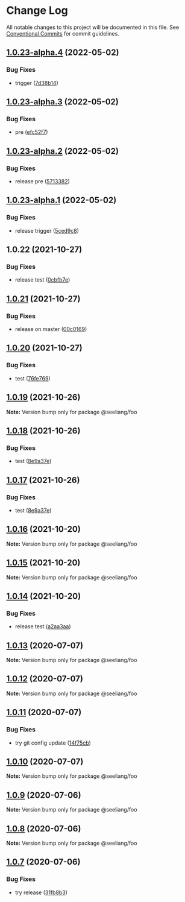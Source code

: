 # Change Log

All notable changes to this project will be documented in this file.
See [Conventional Commits](https://conventionalcommits.org) for commit guidelines.

## [1.0.23-alpha.4](https://github.com/seeliang/project-lerna/compare/@seeliang/foo@1.0.23-alpha.3...@seeliang/foo@1.0.23-alpha.4) (2022-05-02)


### Bug Fixes

* trigger ([7d38b14](https://github.com/seeliang/project-lerna/commit/7d38b14ab6c01a42e139e741fc21c12c856e1b2f))





## [1.0.23-alpha.3](https://github.com/seeliang/project-lerna/compare/@seeliang/foo@1.0.23-alpha.2...@seeliang/foo@1.0.23-alpha.3) (2022-05-02)


### Bug Fixes

* pre ([efc52f7](https://github.com/seeliang/project-lerna/commit/efc52f756d65010ed547328e6381135545921edd))





## [1.0.23-alpha.2](https://github.com/seeliang/project-lerna/compare/@seeliang/foo@1.0.23-alpha.1...@seeliang/foo@1.0.23-alpha.2) (2022-05-02)


### Bug Fixes

* release pre ([5713382](https://github.com/seeliang/project-lerna/commit/57133824a7c5b849540bcebe4945b5201c91d568))





## [1.0.23-alpha.1](https://github.com/seeliang/project-lerna/compare/@seeliang/foo@1.0.23-alpha.0...@seeliang/foo@1.0.23-alpha.1) (2022-05-02)


### Bug Fixes

* release trigger ([5ced9c8](https://github.com/seeliang/project-lerna/commit/5ced9c851a5306c3cc9757c00a6c35fcf004c26f))





## 1.0.22 (2021-10-27)


### Bug Fixes

* release test ([0cbfb7e](https://github.com/seeliang/project-lerna/commit/0cbfb7ed5562ab7df8818bcb34521868a0a9b606))





## [1.0.21](https://github.com/seeliang/project-lerna/compare/@seeliang/foo@1.0.20...@seeliang/foo@1.0.21) (2021-10-27)


### Bug Fixes

* release on master ([00c0169](https://github.com/seeliang/project-lerna/commit/00c0169e4e88c3cc470ff7a87f4949001b67abf5))





## [1.0.20](https://github.com/seeliang/project-lerna/compare/@seeliang/foo@1.0.19...@seeliang/foo@1.0.20) (2021-10-27)


### Bug Fixes

* test ([76fe769](https://github.com/seeliang/project-lerna/commit/76fe7695aa4fab121f32f152d996aa0430e1a5ee))





## [1.0.19](https://github.com/seeliang/project-lerna/compare/@seeliang/foo@1.0.18...@seeliang/foo@1.0.19) (2021-10-26)

**Note:** Version bump only for package @seeliang/foo





## [1.0.18](https://github.com/seeliang/project-lerna/compare/@seeliang/foo@1.0.16...@seeliang/foo@1.0.18) (2021-10-26)


### Bug Fixes

* test ([8e9a37e](https://github.com/seeliang/project-lerna/commit/8e9a37ede41d67c9e77b76c1720af2851eac23cf))





## [1.0.17](https://github.com/seeliang/project-lerna/compare/@seeliang/foo@1.0.16...@seeliang/foo@1.0.17) (2021-10-26)


### Bug Fixes

* test ([8e9a37e](https://github.com/seeliang/project-lerna/commit/8e9a37ede41d67c9e77b76c1720af2851eac23cf))





## [1.0.16](https://github.com/seeliang/project-lerna/compare/@seeliang/foo@1.0.15...@seeliang/foo@1.0.16) (2021-10-20)

**Note:** Version bump only for package @seeliang/foo





## [1.0.15](https://github.com/seeliang/project-lerna/compare/@seeliang/foo@1.0.14...@seeliang/foo@1.0.15) (2021-10-20)

**Note:** Version bump only for package @seeliang/foo





## [1.0.14](https://github.com/seeliang/project-lerna/compare/@seeliang/foo@1.0.13...@seeliang/foo@1.0.14) (2021-10-20)


### Bug Fixes

* release test ([a2aa3aa](https://github.com/seeliang/project-lerna/commit/a2aa3aaa27aefa7f6fab2337ab1c7789a86c4eda))





## [1.0.13](https://github.com/seeliang/project-lerna/compare/@seeliang/foo@1.0.12...@seeliang/foo@1.0.13) (2020-07-07)

**Note:** Version bump only for package @seeliang/foo





## [1.0.12](https://github.com/seeliang/project-lerna/compare/@seeliang/foo@1.0.11...@seeliang/foo@1.0.12) (2020-07-07)

**Note:** Version bump only for package @seeliang/foo





## [1.0.11](https://github.com/seeliang/project-lerna/compare/@seeliang/foo@1.0.10...@seeliang/foo@1.0.11) (2020-07-07)


### Bug Fixes

* try git config update ([14f75cb](https://github.com/seeliang/project-lerna/commit/14f75cbcdab303d681939267256fba6d40cf3134))





## [1.0.10](https://github.com/seeliang/project-lerna/compare/@seeliang/foo@1.0.9...@seeliang/foo@1.0.10) (2020-07-07)

**Note:** Version bump only for package @seeliang/foo





## [1.0.9](https://github.com/seeliang/project-lerna/compare/@seeliang/foo@1.0.8...@seeliang/foo@1.0.9) (2020-07-06)

**Note:** Version bump only for package @seeliang/foo





## [1.0.8](https://github.com/seeliang/project-lerna/compare/@seeliang/foo@1.0.7...@seeliang/foo@1.0.8) (2020-07-06)

**Note:** Version bump only for package @seeliang/foo





## [1.0.7](https://github.com/seeliang/project-lerna/compare/@seeliang/foo@1.0.6...@seeliang/foo@1.0.7) (2020-07-06)


### Bug Fixes

* try release ([31fb8b3](https://github.com/seeliang/project-lerna/commit/31fb8b3a0d7de7b0b7fe2d90164b0c3fc939c8d2))
